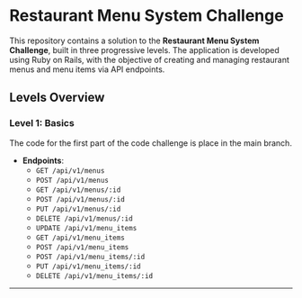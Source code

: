 # Restaurant Menu System Challenge

This repository contains a solution to the **Restaurant Menu System Challenge**, built in three progressive levels.
The application is developed using Ruby on Rails, with the objective of creating and managing restaurant menus and menu items via API endpoints.

## Levels Overview

### Level 1: Basics

The code for the first part of the code challenge is place in the main branch.

- **Endpoints**:
  - `GET /api/v1/menus`
  - `POST /api/v1/menus`
  - `GET /api/v1/menus/:id`
  - `POST /api/v1/menus/:id`
  - `PUT /api/v1/menus/:id`
  - `DELETE /api/v1/menus/:id`
  - `UPDATE /api/v1/menu_items`
  - `GET /api/v1/menu_items`
  - `POST /api/v1/menu_items`
  - `POST /api/v1/menu_items/:id`
  - `PUT /api/v1/menu_items/:id`
  - `DELETE /api/v1/menu_items/:id`
---
